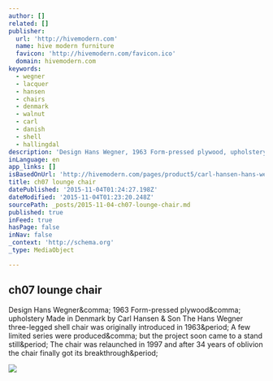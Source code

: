 ```yaml
---
author: []
related: []
publisher:
  url: 'http://hivemodern.com'
  name: hive modern furniture
  favicon: 'http://hivemodern.com/favicon.ico'
  domain: hivemodern.com
keywords:
  - wegner
  - lacquer
  - hansen
  - chairs
  - denmark
  - walnut
  - carl
  - danish
  - shell
  - hallingdal
description: 'Design Hans Wegner, 1963 Form-pressed plywood, upholstery Made in Denmark by Carl Hansen & Son The Hans Wegner three-legged shell chair was originally introduced in 1963. A few limited series were produced, but the project soon came to a stand still. The chair was relaunched in 1997 and after 34 years of oblivion the chair finally got its breakthrough.'
inLanguage: en
app_links: []
isBasedOnUrl: 'http://hivemodern.com/pages/product5/carl-hansen-hans-wegner-ch07-lounge-chair'
title: ch07 lounge chair
datePublished: '2015-11-04T01:24:27.198Z'
dateModified: '2015-11-04T01:23:20.248Z'
sourcePath: _posts/2015-11-04-ch07-lounge-chair.md
published: true
inFeed: true
hasPage: false
inNav: false
_context: 'http://schema.org'
_type: MediaObject

---
```

<article style=""><h1>ch07 lounge chair</h1><p>Design Hans Wegner&amp;comma; 1963 Form-pressed plywood&amp;comma; upholstery Made in Denmark by Carl Hansen &amp; Son The Hans Wegner three-legged shell chair was originally introduced in 1963&amp;period; A few limited series were produced&amp;comma; but the project soon came to a stand still&amp;period; The chair was relaunched in 1997 and after 34 years of oblivion the chair finally got its breakthrough&amp;period;</p><img src="http://hivemodern.com/public_resources/ch07-lounge-chair-hans-wegner-carl-hansen-and-son-1.jpg" /></article>